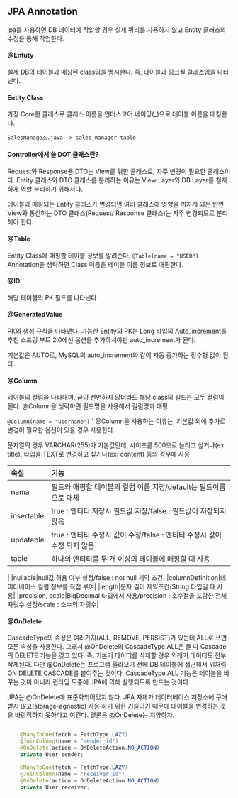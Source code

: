 ## JPA Annotation

jpa를 사용하면 DB 데이터에 작압할 경우 실제 쿼리를 사용하지 않고 Entity 클래스의 수정을 통해 작업한다.

#### @Entuty

실제 DB의 테이블과 매칭된 class임을 명시한다.
즉, 테이블과 링크될 클래스임을 나타낸다.

#### Entity Class

가장 Core한 클래스로 클래스 이름을 언더스코어 네이밍(_)으로 테이블 이름을 매칭한다.

`SalesManage스.java -> sales_manager table`

#### Controller에서 쓸 DOT 클래스란?

Request와 Response용 DTO는 View를 위한 클래스로, 자주 변경이 필요한 클래스이다.
Entity 클래스와 DTO 클래스를 분리하는 이유는 View Layer와 DB Layer를 철저하게 역할 분리하기 위해서다.

테이블과 매핑되는 Entity 클래스가 변경되면 여러 클래스에 영향을 끼치게 되는 반면 View와 통신하는 DTO 클래스(Request/ Response 클래스)는 자주 변경되므로 분리해야 한다.

#### @Table

Entity Class에 매핑할 테이블 정보를 알려준다.
`@Table(name = "USER")`
Annotation을 생략하면 Class 이름을 테이블 이름 정보로 매핑한다.

#### @ID
해당 테이블의 PK 필드를 나타낸다

#### @GeneratedValue

PK의 생성 규칙을 나타낸다.
가능한 Entity의 PK는 Long 타입의 Auto_increment를 추천
스프링 부트 2.0에선 옵션을 추가하셔야만 auto_increment가 된다.

기본값은 AUTO로, MySQL의 auto_increment와 같이 자동 증가하는 정수형 값이 된다.

#### @Column

테이블의 컬럼을 나타내며, 굳이 선언하지 않더라도 해당 class의 필드는 모두 컬럼이 된다.
@Column을 생략하면 필드명을 사용해서 컬럼명과 매핑

`@Column(name = "username")`
`
@Column을 사용하는 이유는, 기본값 외에 추가로 변경이 필요한 옵션이 있을 경우 사용한다.

문자열의 경우 VARCHAR(255)가 기본값인데, 사이즈를 500으로 늘리고 싶거나(ex: title),
타입을 TEXT로 변경하고 싶거나(ex: content) 등의 경우에 사용

|속설|기능|
|:---|:---|
|nama|필드와 매핑할 테이블의 컬럼 이름 지정/default는 필드이름으로 대체|
|insertable|true : 엔티티 저장시 필드값 저장/false : 필드값이 저장되지 않음|
|updatable|true : 엔티티 수정시 값이 수정/false : 엔티티 수정시 값이 수정 되지 않음|
|table|하나의 엔티티를 두 개 이상의 테이블에 매핑할 때 사용
|
|nullable|null값 허용 여부 설정/false : not null 제약 조건|
|columnDefinition|데이터베이스 컬럼 정보를 직접 부여|
|length|문자 길이 제약조건/String 타입일 때 사용|
|precision, scale|BigDecimal 타입에서 사용/precision : 소수점을 포함한 전체 자릿수 설정/scale : 소수의 자릿수|


#### @OnDelete

CascadeType의 속성은 여러가지(ALL, REMOVE, PERSIST)가 있는데 ALL로 쓰면 모든 속성을 사용한다.
그래서 @OnDelete와 CascadeType.ALL은 둘 다 Cascade의 DELETE 기능을 갖고 있다.
즉, 기본키 데이터를 삭제할 경우 외래키 데이터도 전부 삭제된다.
다만 @OnDelete는 프로그램 올라오기 전에 DB 테이블에 접근해서 위처럼 ON DELETE CASCADE를 붙여주는 것이다. 
CascadeType.ALL 기능은 테이블을 바꾸는 것이 아니라 런타임 도중에 JPA에 의해 실행되도록 만드는 것이다.

JPA는 @OnDelete에 표준화되어있지 않다.
JPA 자체가 데이터베이스 저장소에 구애받지 않고(storage-agnostic) 사용 하기 위한 기술이기 때문에 테이블을 변경하는 것을 바람직하지 못하다고 여긴다.
결론은 @OnDelete는 지양하자.

```java

    @ManyToOne(fetch = FetchType.LAZY)
    @JoinColumn(name = "sender_id")
    @OnDelete(action = OnDeleteAction.NO_ACTION)
    private User sender;

    @ManyToOne(fetch = FetchType.LAZY)
    @JoinColumn(name = "receiver_id")
    @OnDelete(action = OnDeleteAction.NO_ACTION)
    private User receiver;

```